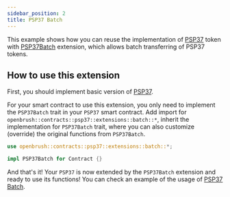 ```yaml
---
sidebar_position: 2
title: PSP37 Batch
---
```


This example shows how you can reuse the implementation of [PSP37](https://github.com/Supercolony-net/openbrush-contracts/tree/main/contracts/token/psp37) token with [PSP37Batch](https://github.com/Supercolony-net/openbrush-contracts/tree/main/contracts/token/psp37/extensions/batch.rs) extension, which allows batch transferring of PSP37 tokens.

## How to use this extension

First, you should implement basic version of [PSP37](/smart-contracts/PSP37).

For your smart contract to use this extension, you only need to implement the `PSP37Batch` trait in your 
`PSP37` smart contract. Add import for `openbrush::contracts::psp37::extensions::batch::*`, 
inherit the implementation for `PSP37Batch` trait, where you can also customize (override) 
the original functions from `PSP37Batch`.

```rust
use openbrush::contracts::psp37::extensions::batch::*;

impl PSP37Batch for Contract {}
```

And that's it! Your `PSP37` is now extended by the `PSP37Batch` extension and ready to use its functions!
You can check an example of the usage of [PSP37 Batch](https://github.com/Supercolony-net/openbrush-contracts/tree/main/examples/psp37_extensions/batch).
